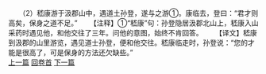　　（2）嵇康游于汲郡山中，遇道土孙登，遂与之游①。康临去，登曰：“君才则高矣，保身之道不足。”
　　【注释】①“嵇康”句：孙登隐居汲郡北山上，嵇康入山采药时遇见他，和他交往了三年。问他的意图，始终不肯回答。
　　【译文】嵇康到汲郡的山里游览，遇见道士孙登，便和他交往。嵇康临走时，孙登说：“您的才能是很高了，可是保身的方法还欠缺些。”
<br>[上一篇](18_01) [回卷首](18_00) [下一篇](18_03)
